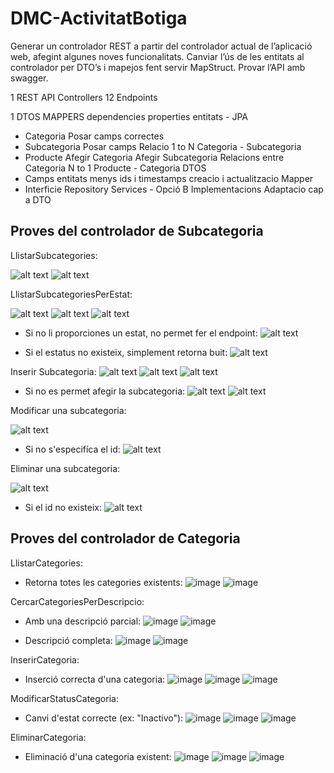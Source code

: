 ﻿# DMC-ActivitatBotiga

Generar un controlador REST a partir del controlador actual de l’aplicació web, afegint algunes noves funcionalitats.
Canviar l’ús de les entitats al controlador per DTO’s i mapejos fent servir MapStruct.
Provar l’API amb swagger.

1 REST API
Controllers
12 Endpoints

1 DTOS MAPPERS
dependencies
properties
entitats - JPA

- Categoria
  Posar camps correctes
- Subcategoria
  Posar camps
  Relacio
  1 to N Categoria - Subcategoria
- Producte
  Afegir Categoria
  Afegir Subcategoria
  Relacions entre Categoria
  N to 1 Producte - Categoria
  DTOS
- Camps entitats menys ids i timestamps creacio i actualitzacio
  Mapper
- Interficie
  Repository
  Services - Opció B
  Implementacions
  Adaptacio cap a DTO

## Proves del controlador de Subcategoria

LlistarSubcategories:

![alt text](image.png)
![alt text](image-1.png)

LlistarSubcategoriesPerEstat:

![alt text](image-3.png)
![alt text](image-4.png)
![alt text](image-5.png)

- Si no li proporciones un estat, no permet fer el endpoint:
  ![alt text](image-2.png)

- Si el estatus no existeix, simplement retorna buit:
  ![alt text](image-6.png)

Inserir Subcategoria:
![alt text](image-7.png)
![alt text](image-8.png)
![alt text](image-9.png)

- Si no es permet afegir la subcategoria:
  ![alt text](image-10.png)
  ![alt text](image-12.png)

Modificar una subcategoria:

![alt text](image-14.png)

- Si no s'especifíca el id:
  ![alt text](image-13.png)

Eliminar una subcategoria:

![alt text](image-16.png)

- Si el id no existeix:
  ![alt text](image-15.png)

## Proves del controlador de Categoria

LlistarCategories:

- Retorna totes les categories existents:
  ![image](https://github.com/user-attachments/assets/d8601dff-2f0c-418d-bb77-1aae25ecb412)
  ![image](https://github.com/user-attachments/assets/4a23ab4e-8ff3-40b4-9bd7-064d7cb2cdba)

CercarCategoriesPerDescripcio:

- Amb una descripció parcial:
  ![image](https://github.com/user-attachments/assets/b1f000a4-3543-47e8-8ef7-3887785b8a29)
  ![image](https://github.com/user-attachments/assets/2279e2f2-fe38-4573-9ea8-529aaecdd1a4)


- Descripció completa:
  ![image](https://github.com/user-attachments/assets/30a32632-d227-45a7-ac8d-db5f04b40a2a)
  ![image](https://github.com/user-attachments/assets/c301d31a-fcce-4217-8d5b-78a4948407a1)



InserirCategoria:

- Inserció correcta d'una categoria:
  ![image](https://github.com/user-attachments/assets/e88e4a73-3b78-4cd6-9bd8-0601524b4d52)
  ![image](https://github.com/user-attachments/assets/da89d0ae-e9d7-434f-a333-2bbe2d0e9ea5)
  ![image](https://github.com/user-attachments/assets/45e3033a-537a-4d2b-80fa-8e8650b6862f)



ModificarStatusCategoria:

- Canvi d'estat correcte (ex: "Inactivo"):
  ![image](https://github.com/user-attachments/assets/212f1523-85ac-4806-9fdb-83e7eea9810a)
  ![image](https://github.com/user-attachments/assets/bfa118a2-6689-49a3-9244-4f448cb90dc3)
  ![image](https://github.com/user-attachments/assets/129840dc-535b-408a-a994-bce933a2efd0)
  


EliminarCategoria:

- Eliminació d'una categoria existent:
  ![image](https://github.com/user-attachments/assets/72d39554-f046-44e7-ba4b-4b81be95e3ea)
  ![image](https://github.com/user-attachments/assets/52bde450-0010-4254-94bd-21305181bef6)
  ![image](https://github.com/user-attachments/assets/20314b9a-4359-4c5d-9cd8-b294a15623ea)




